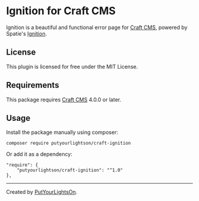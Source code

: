 # Ignition for Craft CMS

Ignition is a beautiful and functional error page for [Craft CMS](https://craftcms.com/), powered by Spatie's [Ignition](https://github.com/spatie/ignition).

## License

This plugin is licensed for free under the MIT License.

## Requirements

This package requires [Craft CMS](https://craftcms.com/) 4.0.0 or later.

## Usage

Install the package manually using composer:

```shell
composer require putyourlightson/craft-ignition
```

Or add it as a dependency:

```
"require": {
    "putyourlightson/craft-ignition": "^1.0"
},
```

---

Created by [PutYourLightsOn](https://putyourlightson.com/).
